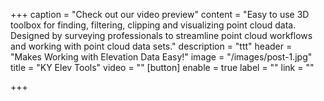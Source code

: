 +++
caption = "Check out our video preview"
content = "Easy to use 3D toolbox for finding, filtering, clipping and visualizing point cloud data. Designed by surveying professionals to streamline point cloud workflows and working with point cloud data sets."
description = "ttt"
header = "Makes Working with Elevation Data Easy!"
image = "/images/post-1.jpg"
title = "KY Elev Tools"
video = ""
[button]
enable = true
label = ""
link = ""

+++
